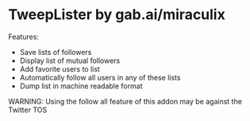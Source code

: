 # TweepLister by gab.ai/miraculix

Features:

* Save lists of followers 
* Display list of mutual followers
* Add favorite users to list
* Automatically follow all users in any of these lists
* Dump list in machine readable format

WARNING: Using the follow all feature of this addon may be against the Twitter TOS

